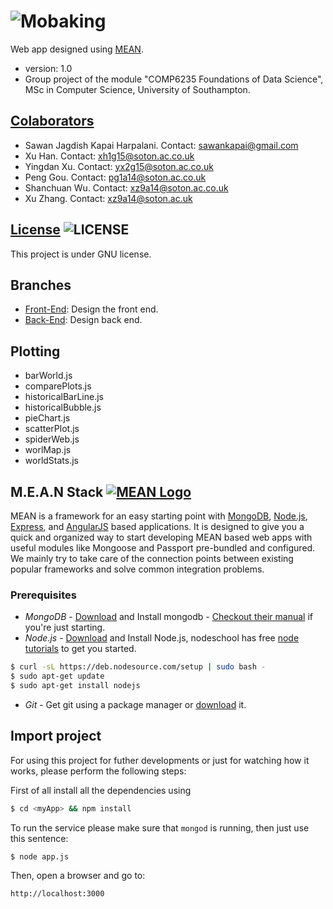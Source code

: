 ![Mobaking](/images/mobaking_logo.png)
========
Web app designed using [MEAN](http://mean.io/).
* version: 1.0
* Group project of the module "COMP6235 Foundations of Data Science", MSc in Computer Science, University of Southampton.

## [Colaborators](https://github.com/alu0100694765/Mobaking/graphs/contributors)
* Sawan Jagdish Kapai Harpalani. Contact: <sawankapai@gmail.com>
* Xu Han. Contact: <xh1g15@soton.ac.co.uk>
* Yingdan Xu. Contact: <yx2g15@soton.ac.co.uk>
* Peng Gou. Contact: <pg1a14@soton.ac.co.uk>
* Shanchuan Wu. Contact: <xz9a14@soton.ac.co.uk>
* Xu Zhang. Contact: <xz9a14@soton.ac.uk>

## [License](http://www.gnu.org/licenses/gpl-3.0.html) ![LICENSE](http://www.gnu.org/graphics/gplv3-88x31.png)
This project is under GNU license.

## Branches
*	[Front-End](https://github.com/alu0100694765/Mobaking/tree/web-views): Design the front end.
*	[Back-End](https://github.com/alu0100694765/Mobaking/tree/web-deb): Design back end.

## Plotting
*	barWorld.js
*	comparePlots.js
*	historicalBarLine.js
*	historicalBubble.js
*	pieChart.js
*	scatterPlot.js
*	spiderWeb.js
*	worlMap.js
*	worldStats.js

## M.E.A.N Stack [![MEAN Logo](http://mean.io/system/assets/img/logos/meanlogo.png)](http://mean.io/) 

MEAN is a framework for an easy starting point with [MongoDB](http://www.mongodb.org/), [Node.js](http://www.nodejs.org/), [Express](http://expressjs.com/), and [AngularJS](http://angularjs.org/) based applications. It is designed to give you a quick and organized way to start developing MEAN based web apps with useful modules like Mongoose and Passport pre-bundled and configured. We mainly try to take care of the connection points between existing popular frameworks and solve common integration problems.
### Prerequisites
* *MongoDB* - <a href="http://www.mongodb.org/downloads">Download</a> and Install mongodb - <a href="http://docs.mongodb.org/manual">Checkout their manual</a> if you're just starting.
* *Node.js* - <a href="http://nodejs.org/download/">Download</a> and Install Node.js, nodeschool has free <a href=" http://nodeschool.io/#workshoppers">node tutorials</a> to get you started.

```bash
$ curl -sL https://deb.nodesource.com/setup | sudo bash -
$ sudo apt-get update
$ sudo apt-get install nodejs
```

* *Git* - Get git using a package manager or <a href="http://git-scm.com/downloads">download</a> it.

## Import project
For using this project for futher developments or just for watching how it works, please perform the following steps:

First of all install all the dependencies using
```bash
$ cd <myApp> && npm install
```
To run the service please make sure that `mongod` is running, then just use this sentence:
```bash
$ node app.js
```
Then, open a browser and go to:
```bash
http://localhost:3000
```